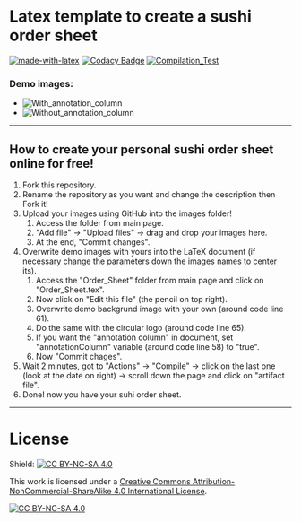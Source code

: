 # Latex template to create a sushi order sheet
[![made-with-latex](https://img.shields.io/badge/Made%20with-LaTeX-1f425f.svg)](https://www.latex-project.org/)
[![Codacy Badge](https://app.codacy.com/project/badge/Grade/5386565587824f159238f15e7043687c)](https://app.codacy.com/gh/R0mb0/Sushi_Order_Sheet/dashboard?utm_source=gh&utm_medium=referral&utm_content=&utm_campaign=Badge_grade)
[![Compilation_Test](https://github.com/R0mb0/Sushi_Order_Sheet/actions/workflows/Compilation_Test.yml/badge.svg)](https://github.com/R0mb0/Sushi_Order_Sheet/actions/workflows/Compilation_Test.yml)

### Demo images:
- ![With_annotation_column](https://github.com/R0mb0/Sushi_Order_Sheet/blob/main/ReadMe_Images/With_annotation_column.png)  
- ![Without_annotation_column](https://github.com/R0mb0/Sushi_Order_Sheet/blob/main/ReadMe_Images/Without_annotation_column.png)  

---
## How to create your personal sushi order sheet online for free! 
1. Fork this repository.  
2. Rename the repository as you want and change the description then Fork it!  
3. Upload your images using GitHub into the images folder!  
   1. Access the folder from main page.  
   2. "Add file" -> "Upload files" -> drag and drop your images here.  
   3. At the end, "Commit changes".  
4. Overwrite demo images with yours into the LaTeX document (if necessary change the parameters down the images names to center its).  
   1. Access the "Order_Sheet" folder from main page and click on "Order_Sheet.tex".  
   2. Now click on "Edit this file" (the pencil on top right).  
   3. Overwrite demo backgrund image with your own (around code line 61).  
   4. Do the same with the circular logo (around code line 65).  
   5. If you want the "annotation column" in document, set "annotationColumn" variable (around code line 58) to "true".  
   6. Now "Commit chages".  
5. Wait 2 minutes, got to "Actions" -> "Compile" -> click on the last one (look at the date on right) -> scroll down the page and click on "artifact file".  
6. Done! now you have your suhi order sheet.  

---

# License
Shield: [![CC BY-NC-SA 4.0][cc-by-nc-sa-shield]][cc-by-nc-sa]

This work is licensed under a
[Creative Commons Attribution-NonCommercial-ShareAlike 4.0 International License][cc-by-nc-sa].

[![CC BY-NC-SA 4.0][cc-by-nc-sa-image]][cc-by-nc-sa]

[cc-by-nc-sa]: http://creativecommons.org/licenses/by-nc-sa/4.0/
[cc-by-nc-sa-image]: https://licensebuttons.net/l/by-nc-sa/4.0/88x31.png
[cc-by-nc-sa-shield]: https://img.shields.io/badge/License-CC%20BY--NC--SA%204.0-lightgrey.svg
